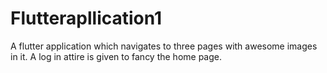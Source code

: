 # Flutterapllication1
A flutter application which navigates to three pages with awesome images in it. A log in attire is given to fancy the home page. 
